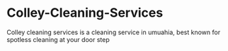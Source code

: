 # Colley-Cleaning-Services
Colley cleaning services is a cleaning service in umuahia, best known for spotless cleaning at your door step
